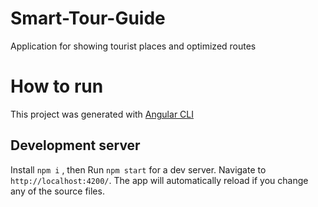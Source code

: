 # Smart-Tour-Guide
Application for showing tourist places and optimized routes

# How to run

This project was generated with [Angular CLI](https://github.com/angular/angular-cli) 

## Development server

Install `npm i` , then Run `npm start` for a dev server. Navigate to `http://localhost:4200/`. The app will automatically reload if you change any of the source files.
